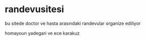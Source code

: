 # randevusitesi
bu sitede doctor ve hasta arasındaki randevular organize ediliyor

homayoun yadegari ve ece  karakuz
